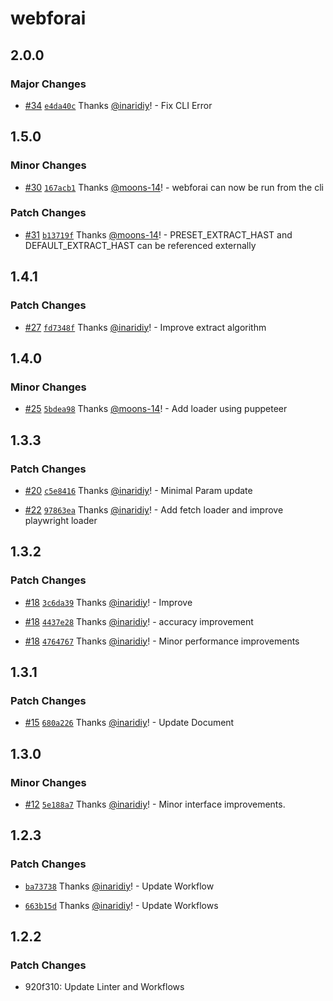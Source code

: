 # webforai

## 2.0.0

### Major Changes

- [#34](https://github.com/inaridiy/webforai/pull/34) [`e4da40c`](https://github.com/inaridiy/webforai/commit/e4da40ce7d805916e0ca7e2cdce0c67815333bf6) Thanks [@inaridiy](https://github.com/inaridiy)! - Fix CLI Error

## 1.5.0

### Minor Changes

- [#30](https://github.com/inaridiy/webforai/pull/30) [`167acb1`](https://github.com/inaridiy/webforai/commit/167acb1dca303d651d997c23224d3366ff4375ac) Thanks [@moons-14](https://github.com/moons-14)! - webforai can now be run from the cli

### Patch Changes

- [#31](https://github.com/inaridiy/webforai/pull/31) [`b13719f`](https://github.com/inaridiy/webforai/commit/b13719fd719511d0aeb1ef3749e88fd8145337a6) Thanks [@moons-14](https://github.com/moons-14)! - PRESET_EXTRACT_HAST and DEFAULT_EXTRACT_HAST can be referenced externally

## 1.4.1

### Patch Changes

- [#27](https://github.com/inaridiy/webforai/pull/27) [`fd7348f`](https://github.com/inaridiy/webforai/commit/fd7348f59a19a027b9bdf012b11d40c38d56cf61) Thanks [@inaridiy](https://github.com/inaridiy)! - Improve extract algorithm

## 1.4.0

### Minor Changes

- [#25](https://github.com/inaridiy/webforai/pull/25) [`5bdea98`](https://github.com/inaridiy/webforai/commit/5bdea98cc7cafd79020123260db721fc6ffefd87) Thanks [@moons-14](https://github.com/moons-14)! - Add loader using puppeteer

## 1.3.3

### Patch Changes

- [#20](https://github.com/inaridiy/webforai/pull/20) [`c5e8416`](https://github.com/inaridiy/webforai/commit/c5e841610360346fcba388c777869706dcd5997d) Thanks [@inaridiy](https://github.com/inaridiy)! - Minimal Param update

- [#22](https://github.com/inaridiy/webforai/pull/22) [`97863ea`](https://github.com/inaridiy/webforai/commit/97863ea7f9f4837b96f376bd33371c6ed756d791) Thanks [@inaridiy](https://github.com/inaridiy)! - Add fetch loader and improve playwright loader

## 1.3.2

### Patch Changes

- [#18](https://github.com/inaridiy/webforai/pull/18) [`3c6da39`](https://github.com/inaridiy/webforai/commit/3c6da3952f176769cf8aa899f6c7207c231d806a) Thanks [@inaridiy](https://github.com/inaridiy)! - Improve

- [#18](https://github.com/inaridiy/webforai/pull/18) [`4437e28`](https://github.com/inaridiy/webforai/commit/4437e28e1e7807fd061aee99510ea2d3f71a2a78) Thanks [@inaridiy](https://github.com/inaridiy)! - accuracy improvement

- [#18](https://github.com/inaridiy/webforai/pull/18) [`4764767`](https://github.com/inaridiy/webforai/commit/47647676a838b922e2cf32b1d3637c8153b996dd) Thanks [@inaridiy](https://github.com/inaridiy)! - Minor performance improvements

## 1.3.1

### Patch Changes

- [#15](https://github.com/inaridiy/webforai/pull/15) [`680a226`](https://github.com/inaridiy/webforai/commit/680a22638409517658c3918d90d070b1fa53cc3f) Thanks [@inaridiy](https://github.com/inaridiy)! - Update Document

## 1.3.0

### Minor Changes

- [#12](https://github.com/inaridiy/webforai/pull/12) [`5e188a7`](https://github.com/inaridiy/webforai/commit/5e188a7c4d386e6351a5120213f18948ec5ec6f7) Thanks [@inaridiy](https://github.com/inaridiy)! - Minor interface improvements.

## 1.2.3

### Patch Changes

- [`ba73738`](https://github.com/inaridiy/webforai/commit/ba73738c24f509c8f1f060f0314bc0c6e3abc953) Thanks [@inaridiy](https://github.com/inaridiy)! - Update Workflow

- [`663b15d`](https://github.com/inaridiy/webforai/commit/663b15d87a3085ef1d1657dd73a637e43aa4340b) Thanks [@inaridiy](https://github.com/inaridiy)! - Update Workflows

## 1.2.2

### Patch Changes

- 920f310: Update Linter and Workflows
